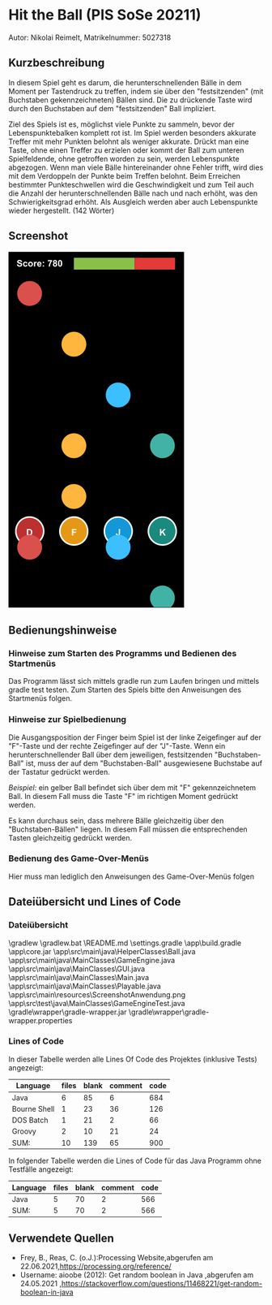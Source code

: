 # Hit the Ball (PIS SoSe 20211)

Autor: Nikolai Reimelt, Matrikelnummer: 5027318

## Kurzbeschreibung

In diesem Spiel geht es darum, die herunterschnellenden Bälle in dem Moment per Tastendruck zu treffen, indem sie über den "festsitzenden" (mit Buchstaben gekennzeichneten) Bällen  sind. Die zu drückende Taste wird durch den Buchstaben auf dem "festsitzenden" Ball impliziert.

Ziel des Spiels ist es, möglichst viele Punkte zu sammeln, bevor der Lebenspunktebalken komplett rot ist. Im Spiel werden besonders akkurate Treffer mit mehr Punkten belohnt als weniger akkurate. Drückt man eine Taste, ohne einen Treffer zu erzielen oder kommt der Ball zum unteren Spielfeldende, ohne getroffen worden zu sein, werden Lebenspunkte abgezogen. Wenn man viele Bälle hintereinander ohne Fehler trifft, wird dies mit dem Verdoppeln der Punkte beim Treffen belohnt. Beim Erreichen bestimmter Punkteschwellen wird die Geschwindigkeit und zum Teil auch die Anzahl der herunterschnellenden Bälle nach und nach erhöht, was den Schwierigkeitsgrad erhöht. Als Ausgleich werden aber auch Lebenspunkte wieder hergestellt. (142 Wörter)

## Screenshot
![Screenshot](app\src\main\resources\ScreenshotAnwendung.png)

## Bedienungshinweise

### Hinweise zum Starten des Programms und Bedienen des Startmenüs
Das Programm lässt sich mittels gradle run zum Laufen bringen und mittels gradle test testen. Zum Starten des Spiels bitte den Anweisungen des Startmenüs folgen.

### Hinweise zur Spielbedienung
Die Ausgangsposition der Finger beim Spiel ist der linke Zeigefinger auf der "F"-Taste und der rechte Zeigefinger auf der "J"-Taste. Wenn ein herunterschnellender Ball über dem jeweiligen, festsitzenden "Buchstaben-Ball" ist, muss der auf dem "Buchstaben-Ball" ausgewiesene Buchstabe auf der Tastatur gedrückt werden.

*Beispiel:* ein gelber Ball befindet sich über dem mit "F" gekennzeichnetem Ball. In diesem Fall muss die Taste "F" im richtigen Moment gedrückt werden.

Es kann durchaus sein, dass mehrere Bälle gleichzeitig über den "Buchstaben-Bällen" liegen. In diesem Fall müssen die entsprechenden Tasten gleichzeitig gedrückt werden.

### Bedienung des Game-Over-Menüs
Hier muss man lediglich den Anweisungen des Game-Over-Menüs folgen

## Dateiübersicht und Lines of Code
 ### Dateiübersicht
\gradlew
\gradlew.bat
\README.md
\settings.gradle
\app\build.gradle
\app\core.jar
\app\src\main\java\HelperClasses\Ball.java
\app\src\main\java\MainClasses\GameEngine.java
\app\src\main\java\MainClasses\GUI.java
\app\src\main\java\MainClasses\Main.java
\app\src\main\java\MainClasses\Playable.java
\app\src\main\resources\ScreenshotAnwendung.png
\app\src\test\java\MainClasses\GameEngineTest.java
\gradle\wrapper\gradle-wrapper.jar
\gradle\wrapper\gradle-wrapper.properties

### Lines of Code
In dieser Tabelle werden alle Lines Of Code des Projektes (inklusive Tests) angezeigt:

| Language     | files | blank | comment | code |
|--------------|-------|-------|---------|------|
| Java         | 6     | 85    | 6       | 684  |
| Bourne Shell | 1     | 23    | 36      | 126  |
| DOS Batch    | 1     | 21    | 2       | 66   |
| Groovy       | 2     | 10    | 21      | 24   |
| SUM:         | 10    | 139   | 65      | 900  |

In folgender Tabelle werden die Lines of Code für das Java Programm ohne Testfälle angezeigt:

| Language | files | blank | comment | code |
|----------|-------|-------|---------|------|
| Java     | 5     | 70    | 2       | 566  |
| SUM:     | 5     | 70    | 2       | 566  |

## Verwendete Quellen

* Frey, B., Reas, C. (o.J.):Processing Website,abgerufen am 22.06.2021,https://processing.org/reference/
* Username: aioobe (2012): Get random boolean in Java ,abgerufen am 24.05.2021 ,https://stackoverflow.com/questions/11468221/get-random-boolean-in-java
